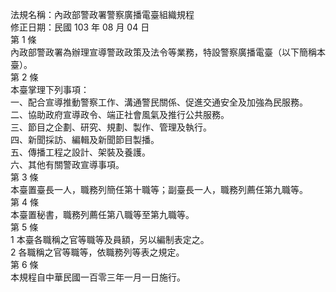 法規名稱：內政部警政署警察廣播電臺組織規程  
修正日期：民國 103 年 08 月 04 日  
第 1 條  
內政部警政署為辦理宣導警政政策及法令等業務，特設警察廣播電臺（以下簡稱本臺）。  
第 2 條  
本臺掌理下列事項：  
一、配合宣導推動警察工作、溝通警民關係、促進交通安全及加強為民服務。  
二、協助政府宣導政令、端正社會風氣及推行公共服務。  
三、節目之企劃、研究、規劃、製作、管理及執行。  
四、新聞採訪、編輯及新聞節目製播。  
五、傳播工程之設計、架裝及養護。  
六、其他有關警政宣導事項。  
第 3 條  
本臺置臺長一人，職務列簡任第十職等；副臺長一人，職務列薦任第九職等。  
第 4 條  
本臺置秘書，職務列薦任第八職等至第九職等。  
第 5 條  
1 本臺各職稱之官等職等及員額，另以編制表定之。  
2 各職稱之官等職等，依職務列等表之規定。  
第 6 條  
本規程自中華民國一百零三年一月一日施行。  


